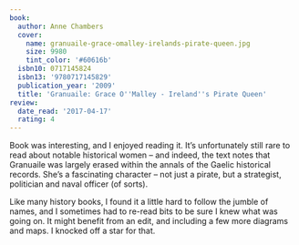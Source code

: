 ```yaml
---
book:
  author: Anne Chambers
  cover:
    name: granuaile-grace-omalley-irelands-pirate-queen.jpg
    size: 9980
    tint_color: '#60616b'
  isbn10: 0717145824
  isbn13: '9780717145829'
  publication_year: '2009'
  title: 'Granuaile: Grace O''Malley - Ireland''s Pirate Queen'
review:
  date_read: '2017-04-17'
  rating: 4
---
```


Book was interesting, and I enjoyed reading it. It’s unfortunately still rare to read about notable historical women – and indeed, the text notes that Granuaile was largely erased within the annals of the Gaelic historical records. She’s a fascinating character – not just a pirate, but a strategist, politician and naval officer (of sorts).

Like many history books, I found it a little hard to follow the jumble of names, and I sometimes had to re-read bits to be sure I knew what was going on. It might benefit from an edit, and including a few more diagrams and maps. I knocked off a star for that.